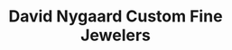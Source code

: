 ---
title: "David Nygaard Custom Fine Jewelers"
url: /virginia-beach/david-nygaard-custom-fine-jewelers/
shop: jewelry
---